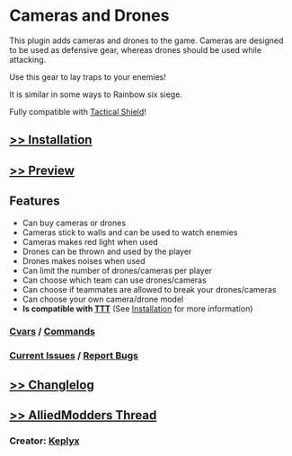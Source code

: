 # Cameras and Drones
This plugin adds cameras and drones to the game. Cameras are designed to be used as defensive gear, whereas drones should be used while attacking.

Use this gear to lay traps to your enemies!

It is similar in some ways to Rainbow six siege.

Fully compatible with [Tactical Shield](https://keplyx.github.io/TacticalShield/index.html)!

## [>> Installation](installation.md)

## [>> Preview](media.md)

## Features

   * Can buy cameras or drones
   * Cameras stick to walls and can be used to watch enemies
   * Cameras makes red light when used
   * Drones can be thrown and used by the player
   * Drones makes noises when used
   * Can limit the number of drones/cameras per player
   * Can choose which team can use drones/cameras
   * Can choose if teammates are allowed to break your drones/cameras
   * Can choose your own camera/drone model
   * **Is compatible with [TTT](https://github.com/Bara/TroubleinTerroristTown)** (See [Installation](installation.md) for more information)




### [Cvars](https://github.com/Keplyx/cameras-and-drones/blob/master/cameras-and-drones.cfg) / [Commands](commands.md)

### [Current Issues](https://github.com/Keplyx/cameras-and-drones/issues/1) / [Report Bugs](https://github.com/Keplyx/cameras-and-drones/issues)

## [>> Changlelog](changlelog.md)

## [>> AlliedModders Thread](https://forums.alliedmods.net/showthread.php?t=299696)

### Creator: [Keplyx](https://github.com/Keplyx)
